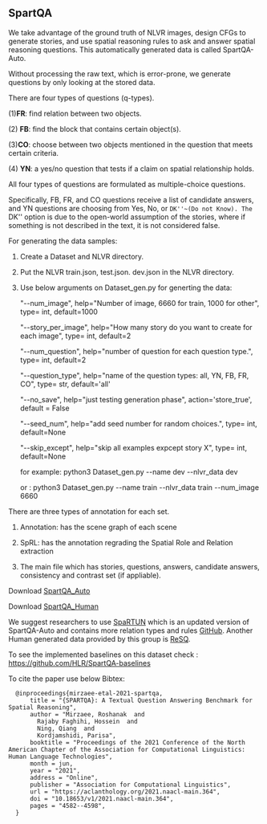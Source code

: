 ## SpartQA

  

We take advantage of the ground truth of NLVR images, design CFGs to generate stories, and use spatial reasoning rules to ask and answer spatial reasoning questions. This automatically generated data is called SpartQA-Auto.

  

Without processing the raw text, which is error-prone, we generate questions by only looking at the stored data.

  

There are four types of questions (q-types).

(1)**FR**: find relation between two objects.

(2) **FB**: find the block that contains certain object(s).

(3)**CO**: choose between two objects mentioned in the question that meets certain criteria.

(4) **YN**: a yes/no question that tests if a claim on spatial relationship holds.

  

All four types of questions are formulated as multiple-choice questions.

Specifically, FB, FR, and CO questions receive a list of candidate answers, and YN questions are choosing from Yes, No, or ``DK''~(Do not Know). The `` DK'' option is due to the open-world assumption of the stories, where if something is not described in the text, it is not considered false.

  
  

For generating the data samples:

1. Create a Dataset and NLVR directory.

2. Put the NLVR train.json, test.json. dev.json in the NLVR directory.

3. Use below arguments on Dataset_gen.py for generting the data:


    "--num_image",  help="Number of image, 6660 for train, 1000 for other", type= int, default=1000
    
    "--story_per_image",  help="How many story do you want to create for each image", type= int, default=2
    
    "--num_question",  help="number of question for each question type.", type= int, default=2
    
    "--question_type",  help="name of the question types: all, YN, FB, FR, CO", type= str, default='all'
    
    "--no_save",  help="just testing generation phase", action='store_true', default = False
    
    "--seed_num", help="add seed number for random choices.", type= int, default=None
    
    "--skip_except", help="skip all examples expcept story X", type= int, default=None

  

    for example:       python3 Dataset_gen.py --name dev --nlvr_data dev
    
    or :                      python3 Dataset_gen.py --name train --nlvr_data train --num_image 6660

  
  
  

There are three types of annotation for each set.

1. Annotation: has the scene graph of each scene

2. SpRL: has the annotation regrading the Spatial Role and Relation extraction

3. The main file which has stories, questions, answers, candidate answers, consistency and contrast set (if appliable).

  

Download [SpartQA_Auto](https://www.cse.msu.edu/~kordjams/data/SpartQA_Auto.zip)

Download [SpartQA_Human](https://www.cse.msu.edu/~kordjams/data/SpartQA_Human.zip)

We suggest researchers to use [SpaRTUN](https://www.cse.msu.edu/~kordjams/data/SPARTUN.zip) which is an updated version of SpartQA-Auto and contains more relation types and rules [GitHub](https://github.com/HLR/SpaRTUN). 
Another Human generated data provided by this group is [ReSQ](https://www.cse.msu.edu/~kordjams/data/ReSQ.zip).



To see the implemented baselines on this dataset check : https://github.com/HLR/SpartQA-baselines



To cite the paper use below Bibtex:

      @inproceedings{mirzaee-etal-2021-spartqa,
          title = "{SPARTQA}: A Textual Question Answering Benchmark for Spatial Reasoning",
          author = "Mirzaee, Roshanak  and
            Rajaby Faghihi, Hossein  and
            Ning, Qiang  and
            Kordjamshidi, Parisa",
          booktitle = "Proceedings of the 2021 Conference of the North American Chapter of the Association for Computational Linguistics: Human Language Technologies",
          month = jun,
          year = "2021",
          address = "Online",
          publisher = "Association for Computational Linguistics",
          url = "https://aclanthology.org/2021.naacl-main.364",
          doi = "10.18653/v1/2021.naacl-main.364",
          pages = "4582--4598",
      }
